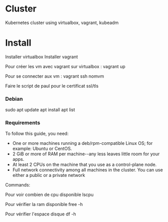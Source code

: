 # Cluster
Kubernetes cluster using virtualbox, vagrant, kubeadm

# Install
Installer virtualbox
Installer vagrant

Pour créer les vm avec vagrant sur virtualbox :
vagrant up

Pour se connecter aux vm :
vagrant ssh nomvm

Faire le script de paul pour le certificat ssl/tls

### Debian 
sudo
apt update
apt install 
apt list
   
### Requirements 

To follow this guide, you need:
* One or more machines running a deb/rpm-compatible Linux OS; for example: Ubuntu or CentOS.
* 2 GiB or more of RAM per machine--any less leaves little room for your apps.
* At least 2 CPUs on the machine that you use as a control-plane node.
* Full network connectivity among all machines in the cluster. You can use either a public or a private network

Commands: 

Pour voir combien de cpu disponible
lscpu

Pour vérifier la ram disponible
free -h

Pour vérifier l'espace disque
df -h